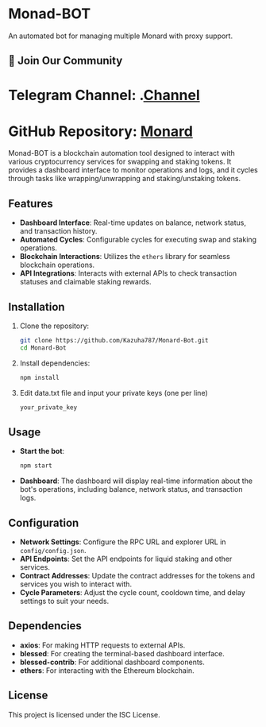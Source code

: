 # Monad-BOT

An automated bot for managing multiple Monard with proxy support.

## 📢 Join Our Community

# Telegram Channel: .[Channel](https://t.me/Offical_Im_kazuha)
# GitHub Repository: [Monard](https://github.com/Kazuha787/Monard-Bot.git)

Monad-BOT is a blockchain automation tool designed to interact with various cryptocurrency services for swapping and staking tokens. It provides a dashboard interface to monitor operations and logs, and it cycles through tasks like wrapping/unwrapping and staking/unstaking tokens.

## Features

- **Dashboard Interface**: Real-time updates on balance, network status, and transaction history.
- **Automated Cycles**: Configurable cycles for executing swap and staking operations.
- **Blockchain Interactions**: Utilizes the `ethers` library for seamless blockchain operations.
- **API Integrations**: Interacts with external APIs to check transaction statuses and claimable staking rewards.

## Installation

1. Clone the repository:

   ```bash
   git clone https://github.com/Kazuha787/Monard-Bot.git
   cd Monard-Bot
   ```

2. Install dependencies:

   ```bash
   npm install
   ```

3. Edit data.txt file and input your private keys (one per line)

   ```bash
   your_private_key
   ```

## Usage

- **Start the bot**:

  ```bash
  npm start
  ```

- **Dashboard**: The dashboard will display real-time information about the bot's operations, including balance, network status, and transaction logs.

## Configuration

- **Network Settings**: Configure the RPC URL and explorer URL in `config/config.json`.
- **API Endpoints**: Set the API endpoints for liquid staking and other services.
- **Contract Addresses**: Update the contract addresses for the tokens and services you wish to interact with.
- **Cycle Parameters**: Adjust the cycle count, cooldown time, and delay settings to suit your needs.

## Dependencies

- **axios**: For making HTTP requests to external APIs.
- **blessed**: For creating the terminal-based dashboard interface.
- **blessed-contrib**: For additional dashboard components.
- **ethers**: For interacting with the Ethereum blockchain.

## License

This project is licensed under the ISC License.
